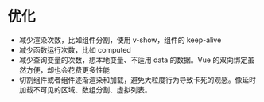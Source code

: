 # 优化

- 减少渲染次数，比如组件分割，使用 v-show，组件的 keep-alive 
- 减少函数运行次数，比如 computed 
- 减少查询变量的次数，想本地变量、不适用 data 的数据。Vue 的双向绑定虽然方便，却也会花费更多性能 
- 切割组件或者组件逐渐渲染和加载，避免大粒度行为导致卡死的观感。像延时加载不可见的区域、数组分割、虚拟列表。